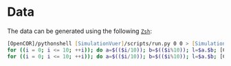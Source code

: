 # Data

The data can be generated using the following [`Zsh`](https://www.zsh.org/):

```zsh
[OpenCOR]/pythonshell [SimulationVuer]/scripts/run.py 0 0 > [SimulationVuer]/data/sinus.json
for ((i = 0; i <= 10; ++i)); do a=$(($i/10)); b=$(($i%10)); l=$a.$b; [OpenCOR]/pythonshell [SimulationVuer]/scripts/run.py 1 $l > [SimulationVuer]/data/stellate_$l.json; done
for ((i = 0; i <= 10; ++i)); do a=$(($i/10)); b=$(($i%10)); l=$a.$b; [OpenCOR]/pythonshell [SimulationVuer]/scripts/run.py 2 $l > [SimulationVuer]/data/vagal_$l.json; done
```
